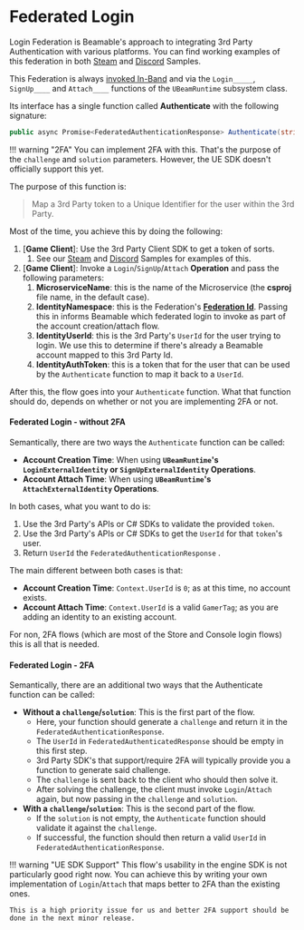 # Federated Login
Login Federation is Beamable's approach to integrating 3rd Party Authentication with various platforms. You can find working examples of this federation in both [Steam](../samples/basic/steam-demo.md) and [Discord](../samples/basic/discord-demo.md) Samples.

This Federation is always [invoked In-Band](../guides/federation.md#federation-calls) and via the `Login_____`,  `SignUp____` and `Attach____` functions of the `UBeamRuntime` subsystem class.

Its interface has a single function called **Authenticate** with the following signature:

```csharp
public async Promise<FederatedAuthenticationResponse> Authenticate(string token, string challenge, string solution);
```

!!! warning "2FA"
	You can implement 2FA with this. That's the purpose of the `challenge` and `solution` parameters. However, the UE SDK doesn't officially support this yet.

The purpose of this function is:
> Map a 3rd Party token to a Unique Identifier for the user within the 3rd Party.

Most of the time, you achieve this by doing the following:

1. \[**Game Client**]: Use the 3rd Party Client SDK to get a token of sorts.
	1. See our [Steam](../samples/basic/steam-demo.md) and [Discord](../samples/basic/discord-demo.md) Samples for examples of this.
2. \[**Game Client**]: Invoke a `Login`/`SignUp`/`Attach` **Operation** and pass the following parameters:
	1. **MicroserviceName**: this is the name of the Microservice (the **csproj** file name, in the default case).
	2. **IdentityNamespace**: this is the Federation's **[Federation Id](../concepts/federation.md#federation-id)**. Passing this in informs Beamable which federated login to invoke as part of the account creation/attach flow.
	3. **IdentityUserId**: this is the 3rd Party's `UserId` for the user trying to login. We use this to determine if there's already a Beamable account mapped to this 3rd Party Id.
	4. **IdentityAuthToken**: this is a token that for the user that can be used by the `Authenticate` function to map it back to a `UserId`.

After this, the flow goes into your `Authenticate` function. What that function should do, depends on whether or not you are implementing 2FA or not.

#### Federated Login - without 2FA
Semantically, there are two ways the `Authenticate` function can be called:

- **Account Creation Time**: When using **`UBeamRuntime`'s  `LoginExternalIdentity` or `SignUpExternalIdentity` Operations**. 
- **Account Attach Time**: When using **`UBeamRuntime`'s  `AttachExternalIdentity` Operations**. 

In both cases, what you want to do is:

1. Use the 3rd Party's APIs or C# SDKs to validate the provided `token`.
2. Use the 3rd Party's APIs or C# SDKs to get the `UserId` for that `token`'s user.
3. Return `UserId` the `FederatedAuthenticationResponse` .

The main different between both cases is that:

- **Account Creation Time**: `Context.UserId` is `0`; as at this time, no account exists.
- **Account Attach Time**: `Context.UserId` is a valid `GamerTag`; as you are adding an identity to an existing account.

For non, 2FA flows (which are most of the Store and Console login flows) this is all that is needed.

#### Federated Login - 2FA
Semantically, there are an additional two ways that the Authenticate function can be called:

- **Without a `challenge`/`solution`**: This is the first part of the flow. 
	- Here, your function should generate a `challenge` and return it in the `FederatedAuthenticationResponse`.
	- The `UserId` in `FederatedAuthenticatedResponse` should be empty in this first step.
	- 3rd Party SDK's that support/require 2FA will typically provide you a function to generate said challenge.
	- The `challenge` is sent back to the client who should then solve it.
	- After solving the challenge, the client must invoke `Login`/`Attach` again, but now passing in the `challenge` and `solution`.
- **With a `challenge`/`solution`**: This is the second part of the flow.
	- If the `solution` is not empty, the `Authenticate` function should validate it against the `challenge`.
	- If successful, the function should then return a valid `UserId` in `FederatedAuthenticationResponse`.

!!! warning "UE SDK Support"
	This flow's usability in the engine SDK is not particularly good right now. You can achieve this by writing your own implementation of `Login`/`Attach` that maps better to 2FA than the existing ones.
	
	This is a high priority issue for us and better 2FA support should be done in the next minor release.